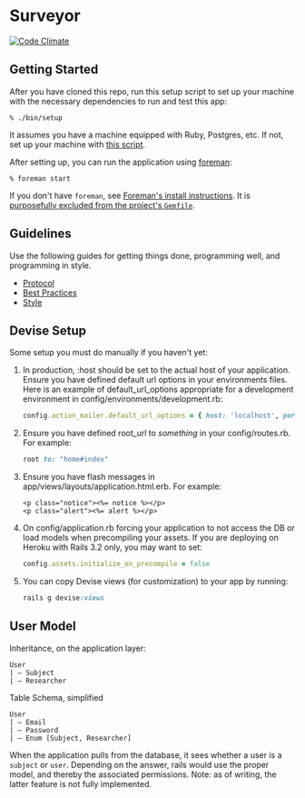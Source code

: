 # Surveyor

[![Code Climate](https://codeclimate.com/github/SurveyorTeam/Surveyor/badges/gpa.svg)](https://codeclimate.com/github/SurveyorTeam/Surveyor)

## Getting Started

After you have cloned this repo, run this setup script to set up your machine
with the necessary dependencies to run and test this app:

    % ./bin/setup

It assumes you have a machine equipped with Ruby, Postgres, etc. If not, set up
your machine with [this script].

[this script]: https://github.com/thoughtbot/laptop

After setting up, you can run the application using [foreman]:

    % foreman start

If you don't have `foreman`, see [Foreman's install instructions][foreman]. It
is [purposefully excluded from the project's `Gemfile`][exclude].

[foreman]: https://github.com/ddollar/foreman
[exclude]: https://github.com/ddollar/foreman/pull/437#issuecomment-41110407

## Guidelines

Use the following guides for getting things done, programming well, and
programming in style.

* [Protocol](http://github.com/thoughtbot/guides/blob/master/protocol)
* [Best Practices](http://github.com/thoughtbot/guides/blob/master/best-practices)
* [Style](http://github.com/thoughtbot/guides/blob/master/style)

## Devise Setup

Some setup you must do manually if you haven't yet:

1. In production, :host should be set to the actual host of your application. Ensure you have defined default url options in your environments files. Here is an example of default_url_options appropriate for a development environment in config/environments/development.rb:

    ```ruby
    config.action_mailer.default_url_options = { host: 'localhost', port: 3000 }
    ```

2. Ensure you have defined root_url to *something* in your config/routes.rb. For example:

    ```ruby
    root to: "home#index"
    ```

3. Ensure you have flash messages in app/views/layouts/application.html.erb. For example:

    ```erb
    <p class="notice"><%= notice %></p>
    <p class="alert"><%= alert %></p>
    ```

4. On config/application.rb forcing your application to not access the DB or load models when precompiling your assets. If you are deploying on Heroku with Rails 3.2 only, you may want to set:

    ```ruby
    config.assets.initialize_on_precompile = false
    ```

5. You can copy Devise views (for customization) to your app by running:

    ```ruby
    rails g devise:views
    ```

## User Model

Inheritance, on the application layer:
```
User
| — Subject
| — Researcher
```

Table Schema, simplified
```
User
| — Email
| — Password
| — Enum [Subject, Researcher]
```

When the application pulls from the database, it sees whether a user is a `subject` or `user`. Depending on the answer, rails would use the proper model, and thereby the associated permissions. Note: as of writing, the latter feature is not fully implemented. 
